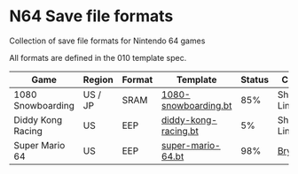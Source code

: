 # N64 Save file formats
Collection of save file formats for Nintendo 64 games

All formats are defined in the 010 template spec.

| Game | Region | Format | Template | Status | Credits |
|------|--------|--------|--------- |--------|---------|
| 1080 Snowboarding | US / JP | SRAM | [1080-snowboarding.bt](../main/1080-snowboarding.bt) | 85% | Shadow-Link |
| Diddy Kong Racing | US | EEP | [diddy-kong-racing.bt](../main/diddy-kong-racing.bt) | 5% | Shadow-Link |
| Super Mario 64 | US | EEP | [super-mario-64.bt](../main/super-mario-64.bt) | 98% | [Bryc](http://bryc.github.io/sm64eep/) |
